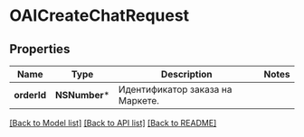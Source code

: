 # OAICreateChatRequest

## Properties
Name | Type | Description | Notes
------------ | ------------- | ------------- | -------------
**orderId** | **NSNumber*** | Идентификатор заказа на Маркете. | 

[[Back to Model list]](../README.md#documentation-for-models) [[Back to API list]](../README.md#documentation-for-api-endpoints) [[Back to README]](../README.md)


